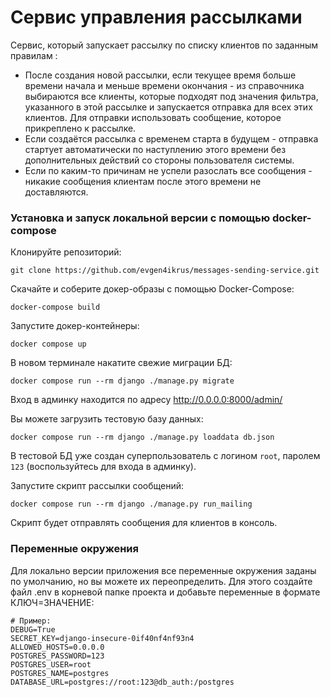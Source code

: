 # Сервис управления рассылками

Сервис, который запускает рассылку по списку клиентов  по заданным правилам :
- После создания новой рассылки, если текущее время больше времени начала и меньше времени окончания - из справочника выбираются все клиенты, которые подходят под значения фильтра, указанного в этой рассылке и запускается отправка для всех этих клиентов. Для отправки использовать сообщение, которое прикреплено к рассылке.
- Если создаётся рассылка с временем старта в будущем - отправка стартует автоматически по наступлению этого времени без дополнительных действий со стороны пользователя системы.
- Если по каким-то причинам не успели разослать все сообщения - никакие сообщения клиентам после этого времени не доставляются.

### Установка и запуск локальной версии с помощью docker-compose
Клонируйте репозиторий:
```shell
git clone https://github.com/evgen4ikrus/messages-sending-service.git
```
Скачайте и соберите докер-образы с помощью Docker-Сompose:
```shell
docker-compose build
``` 
Запустите докер-контейнеры:
``` shell
docker compose up
```
В новом терминале накатите свежие миграции БД:
```shell
docker compose run --rm django ./manage.py migrate
```
Вход в админку находится по адресу http://0.0.0.0:8000/admin/

Вы можете загрузить тестовую базу данных:
```shell
docker compose run --rm django ./manage.py loaddata db.json
```
В тестовой БД уже создан суперпользователь с логином `root`, паролем `123` (воспользуйтесь для входа в админку).

Запустите скрипт рассылки сообщений:
```shell
docker compose run --rm django ./manage.py run_mailing
```
Скрипт будет отправлять сообщения для клиентов в консоль.

### Переменные окружения
Для локально версии приложения все переменные окружения заданы по умолчанию, но вы можете их переопределить. Для этого создайте файл .env в корневой папке проекта и добавьте переменные в формате КЛЮЧ=ЗНАЧЕНИЕ:
```
# Пример:
DEBUG=True
SECRET_KEY=django-insecure-0if40nf4nf93n4
ALLOWED_HOSTS=0.0.0.0
POSTGRES_PASSWORD=123
POSTGRES_USER=root
POSTGRES_NAME=postgres
DATABASE_URL=postgres://root:123@db_auth:/postgres
```
